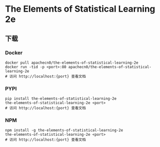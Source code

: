 # The Elements of Statistical Learning 2e

## 下载

### Docker

```
docker pull apachecn0/the-elements-of-statistical-learning-2e
docker run -tid -p <port>:80 apachecn0/the-elements-of-statistical-learning-2e
# 访问 http://localhost:{port} 查看文档
```

### PYPI

```
pip install the-elements-of-statistical-learning-2e
the-elements-of-statistical-learning-2e <port>
# 访问 http://localhost:{port} 查看文档
```

### NPM

```
npm install -g the-elements-of-statistical-learning-2e
the-elements-of-statistical-learning-2e <port>
# 访问 http://localhost:{port} 查看文档
```